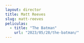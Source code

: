 ```yaml
---
layout: director
title: Matt Reeves
slug: matt-reeves
peliculas:
  - title: "The Batman"
    url: "2023/05/28/the-batman/"
---
```


